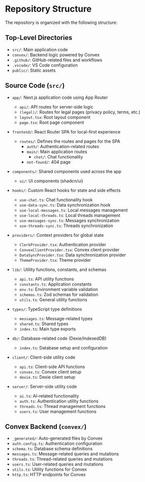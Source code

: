 # Repository Structure

The repository is organized with the following structure:

## Top-Level Directories

- `src/`: Main application code
- `convex/`: Backend logic powered by Convex
- `.github/`: GitHub-related files and workflows
- `.vscode/`: VS Code configuration
- `public/`: Static assets

## Source Code (`src/`)

- `app/`: Next.js application code using App Router
  - `api/`: API routes for server-side logic
  - `(legal)/`: Routes for legal pages (privacy policy, terms, etc.)
  - `layout.tsx`: Root layout component
  - `page.tsx`: Root page component

- `frontend/`: React Router SPA for local-first experience
  - `routes/`: Defines the routes and pages for the SPA
    - `auth/`: Authentication-related routes
    - `main/`: Main application routes
      - `chat/`: Chat functionality
    - `not-found/`: 404 page

- `components/`: Shared components used across the app
  - `ui/`: UI components (shadcn/ui)

- `hooks/`: Custom React hooks for state and side effects
  - `use-chat.ts`: Chat functionality hook
  - `use-data-sync.ts`: Data synchronization hook
  - `use-local-messages.ts`: Local messages management
  - `use-local-threads.ts`: Local threads management
  - `use-messages-sync.ts`: Messages synchronization
  - `use-threads-sync.ts`: Threads synchronization

- `providers/`: Context providers for global state
  - `ClerkProvider.tsx`: Authentication provider
  - `ConvexClientProvider.tsx`: Convex client provider
  - `DataSyncProvider.tsx`: Data synchronization provider
  - `ThemeProvider.tsx`: Theme provider

- `lib/`: Utility functions, constants, and schemas
  - `api.ts`: API utility functions
  - `constants.ts`: Application constants
  - `env.ts`: Environment variable validation
  - `schemas.ts`: Zod schemas for validation
  - `utils.ts`: General utility functions

- `types/`: TypeScript type definitions
  - `messages.ts`: Message-related types
  - `shared.ts`: Shared types
  - `index.ts`: Main type exports

- `db/`: Database-related code (Dexie/IndexedDB)
  - `index.ts`: Database setup and configuration

- `client/`: Client-side utility code
  - `api.ts`: Client-side API functions
  - `convex.ts`: Convex client setup
  - `dexie.ts`: Dexie client setup

- `server/`: Server-side utility code
  - `ai.ts`: AI-related functionality
  - `auth.ts`: Authentication utility functions
  - `threads.ts`: Thread management functions
  - `users.ts`: User management functions

## Convex Backend (`convex/`)

- `_generated/`: Auto-generated files by Convex
- `auth.config.ts`: Authentication configuration
- `schema.ts`: Database schema definitions
- `messages.ts`: Message-related queries and mutations
- `threads.ts`: Thread-related queries and mutations
- `users.ts`: User-related queries and mutations
- `utils.ts`: Utility functions for Convex
- `http.ts`: HTTP endpoints for Convex
